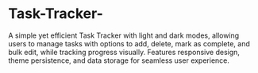 # Task-Tracker-
A simple yet efficient Task Tracker with light and dark modes, allowing users to manage tasks with options to add, delete, mark as complete, and bulk edit, while tracking progress visually. Features responsive design, theme persistence, and data storage for seamless user experience.
